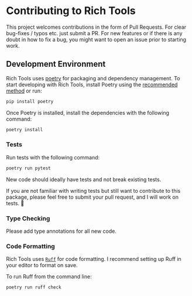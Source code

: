 # Contributing to Rich Tools

This project welcomes contributions in the form of Pull Requests.
For clear bug-fixes / typos etc. just submit a PR.
For new features or if there is any doubt in how to fix a bug, you might want
to open an issue prior to starting work.

## Development Environment

Rich Tools uses [poetry](https://python-poetry.org/docs/) for packaging and
dependency management. To start developing with Rich Tools, install Poetry
using the [recommended method](https://python-poetry.org/docs/#installation) or run:

```bash
pip install poetry
```

Once Poetry is installed, install the dependencies with the following command:

```bash
poetry install
```

### Tests

Run tests with the following command:

```bash
poetry run pytest
```

New code should ideally have tests and not break existing tests.

If you are not familiar with writing tests but still want to contribute to this package, 
please feel free to submit your pull request, and I will work on tests. 🙂

### Type Checking

Please add type annotations for all new code.

### Code Formatting

Rich Tools uses [`Ruff`](https://github.com/astral-sh/ruff) for code formatting.
I recommend setting up Ruff in your editor to format on save.

To run Ruff from the command line:

```bash
poetry run ruff check
```